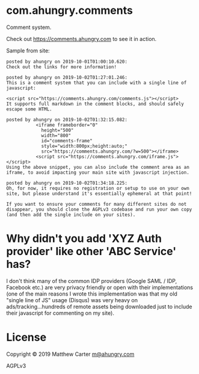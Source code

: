 # com.ahungry.comments

Comment system.

Check out https://comments.ahungry.com to see it in action.

Sample from site:
```
posted by ahungry on 2019-10-01T01:00:10.620:
Check out the links for more information!

posted by ahungry on 2019-10-02T01:27:01.246:
This is a comment system that you can include with a single line of javascript:

<script src="https://comments.ahungry.com/comments.js"></script>
It supports full markdown in the comment blocks, and should safely escape some HTML.

posted by ahungry on 2019-10-02T01:32:15.082:
           <iframe frameborder="0"
             height="500"
             width="800"
             id="comments-frame"
             style="width:800px;height:auto;"
             src="https://comments.ahungry.com/?w=500"></iframe>
           <script src="https://comments.ahungry.com/iframe.js"></script>
Using the above snippet, you can also include the comment area as an iframe, to avoid impacting your main site with javascript injection.

posted by ahungry on 2019-10-02T01:34:18.225:
Oh, for now, it requires no registration or setup to use on your own site, but please understand it's essentially ephemeral at that point!

If you want to ensure your comments for many different sites do not disappear, you should clone the AGPLv3 codebase and run your own copy (and then add the single include on your sites).
```

# Why didn't you add 'XYZ Auth provider' like other 'ABC Service' has?

I don't think many of the common IDP providers (Google SAML / IDP,
Facebook etc.) are very privacy friendly or open with their
implementations (one of the main reasons I wrote this implementation
was that my old "single line of JS" usage (Disqus) was very heavy on
ads/tracking...hundreds of remote assets being downloaded just to
include their javascript for commenting on my site).

# License

Copyright © 2019 Matthew Carter <m@ahungry.com>

AGPLv3
